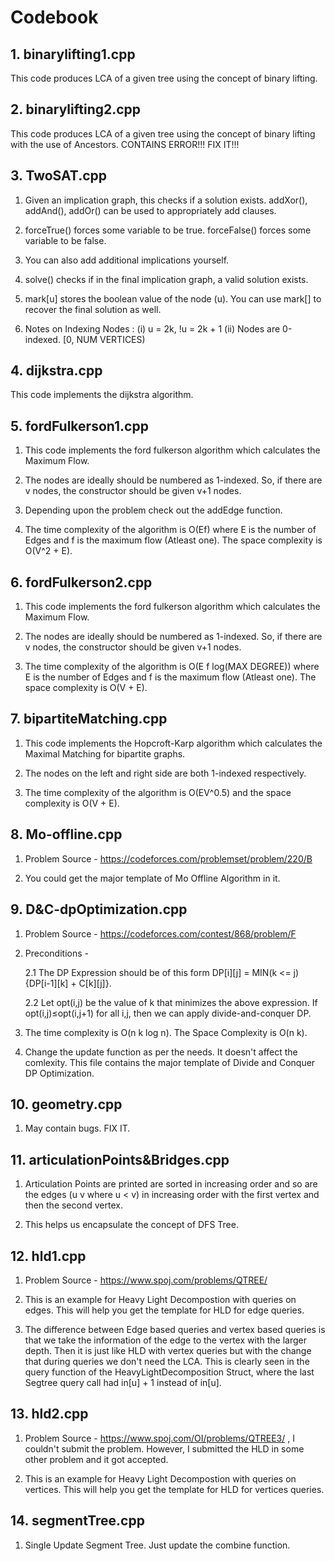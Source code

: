 # Codebook

## 1. binarylifting1.cpp
  This code produces LCA of a given tree using the concept of binary lifting.
  
## 2. binarylifting2.cpp
  This code produces LCA of a given tree using the concept of binary lifting with the use of Ancestors.
  CONTAINS ERROR!!! FIX IT!!!

## 3. TwoSAT.cpp
    
  1. Given an implication graph, this checks if a solution exists.
  addXor(), addAnd(), addOr() can be used to appropriately add clauses.
    
  2. forceTrue() forces some variable to be true.
     forceFalse() forces some variable to be false.

  3. You can also add additional implications yourself.
  
  4. solve() checks if in the final implication graph, a valid solution exists.
  
  5. mark[u] stores the boolean value of the node (u). You can use mark[] to
  recover the final solution as well.

  6. Notes on Indexing Nodes : (i) u = 2k, !u = 2k + 1 (ii) Nodes are 0-indexed. [0, NUM VERTICES)

## 4. dijkstra.cpp
  This code implements the dijkstra algorithm.
  
## 5. fordFulkerson1.cpp
  1. This code implements the ford fulkerson algorithm which calculates the Maximum Flow.
  
  2. The nodes are ideally should be numbered as 1-indexed. So, if there are v nodes,
  the constructor should be given v+1 nodes.
  
  3. Depending upon the problem check out the addEdge function.
  
  4. The time complexity of the algorithm is O(Ef) where E is the number of Edges and f is the maximum flow (Atleast one). The space complexity is O(V^2 + E).
  

## 6. fordFulkerson2.cpp
  1. This code implements the ford fulkerson algorithm which calculates the Maximum Flow.
  
  2. The nodes are ideally should be numbered as 1-indexed. So, if there are v nodes,
  the constructor should be given v+1 nodes.
  
  3. The time complexity of the algorithm is O(E f log(MAX DEGREE)) where E is the number of Edges and f is the maximum flow (Atleast one). The space complexity is O(V + E).

## 7. bipartiteMatching.cpp
  1. This code implements the Hopcroft-Karp algorithm which calculates the Maximal Matching for bipartite graphs.
  
  2. The nodes on the left and right side are both 1-indexed respectively.
  
  3. The time complexity of the algorithm is O(EV^0.5) and the space complexity is O(V + E).
  
## 8. Mo-offline.cpp
  1. Problem Source - https://codeforces.com/problemset/problem/220/B
  
  2. You could get the major template of Mo Offline Algorithm in it.

## 9. D&C-dpOptimization.cpp
  1. Problem Source - https://codeforces.com/contest/868/problem/F
  
  2. Preconditions -
  
      2.1  The DP Expression should be of this form DP[i][j] = MIN(k <= j)   {DP[i-1][k] + C[k][j]}.
      
      2.2  Let opt(i,j) be the value of k that minimizes the above expression. If opt(i,j)≤opt(i,j+1) for all i,j, then we can apply divide-and-conquer DP.
  
  3. The time complexity is O(n k log n). The Space Complexity is O(n k).
  
  4. Change the update function as per the needs. It doesn't affect the comlexity. This file contains the major template of Divide and Conquer DP Optimization.

## 10. geometry.cpp
  1. May contain bugs. FIX IT.
  
## 11. articulationPoints&Bridges.cpp
  1. Articulation Points are printed are sorted in increasing order and so are the edges (u v where u < v) in increasing order with the first vertex and then the second vertex.
  
  2. This helps us encapsulate the concept of DFS Tree.

## 12. hld1.cpp
  1. Problem Source - https://www.spoj.com/problems/QTREE/
  
  2. This is an example for Heavy Light Decompostion with queries on edges. This will help you get the template for HLD for edge queries.
  
  3. The difference between Edge based queries and vertex based queries is that we take the information of the edge to the vertex with the larger depth. Then it is just like HLD with vertex queries but with the change that during queries we don't need the LCA. This is clearly seen in the query function of the HeavyLightDecomposition Struct, where the last Segtree query call had in[u] + 1 instead of in[u]. 
  
## 13. hld2.cpp
  1. Problem Source - https://www.spoj.com/OI/problems/QTREE3/ , I couldn't submit the problem. However, I submitted the HLD in some other problem and it got accepted.
  
  2. This is an example for Heavy Light Decompostion with queries on vertices. This will help you get the template for HLD for vertices queries.

## 14. segmentTree.cpp
  1. Single Update Segment Tree. Just update the combine function.
